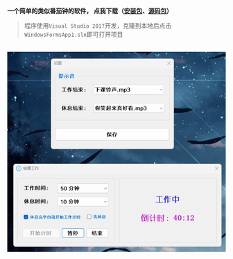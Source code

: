 **一个简单的类似番茄钟的软件， 点我下载（[安装包](https://gitee.com/easecat_gitee/Timer/releases/download/Timer_v1.10/setup.rar)、[源码包](https://gitee.com/easecat_gitee/Timer/blob/master/WindowsFormsApp1.rar)）**<br/>
> 程序使用`Visual Studio 2017`开发，克隆到本地后点击`WindowsFormsApp1.sln`即可打开项目

<br/>![输入图片说明](images/image.png)